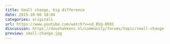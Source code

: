 ```yaml
---
title: Small change, big difference
date: 2015-10-06 18:04
categories: originals
url: https://www.youtube.com/watch?v=xd_BVg-O69I
discussion: https://davehakkens.nl/community/forums/topic/small-change-big-difference/
preview: small-change.jpg
---
```

